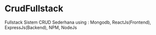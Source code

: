 # CrudFullstack
Fullstack Sistem CRUD Sederhana using : Mongodb, ReactJs(Frontend), ExpressJs(Backend), NPM, NodeJs
